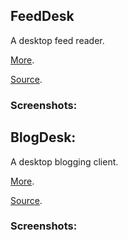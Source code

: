 

## FeedDesk
A desktop feed reader. 


[More](https://torum.github.io/BlogWrite/FeedDesk/).

[Source](https://github.com/torum/BlogWrite/tree/master/FeedDesk).

### Screenshots:



## BlogDesk:
A desktop blogging client.

[More](https://torum.github.io/BlogWrite/FeedDesk/).

[Source](https://github.com/torum/BlogWrite/tree/master/FeedDesk).

### Screenshots:



